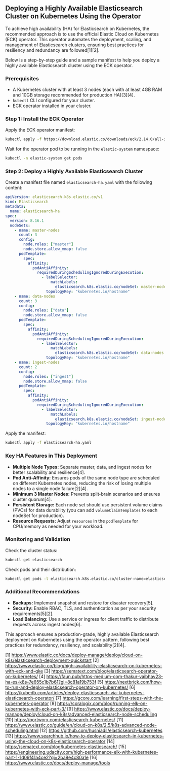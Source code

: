 ## Deploying a Highly Available Elasticsearch Cluster on Kubernetes Using the Operator

To achieve high availability (HA) for Elasticsearch on Kubernetes, the recommended approach is to use the official Elastic Cloud on Kubernetes (ECK) operator. This operator automates the deployment, scaling, and management of Elasticsearch clusters, ensuring best practices for resiliency and redundancy are followed[1][2].

Below is a step-by-step guide and a sample manifest to help you deploy a highly available Elasticsearch cluster using the ECK operator.

### **Prerequisites**

- A Kubernetes cluster with at least 3 nodes (each with at least 4GB RAM and 10GB storage recommended for production HA)[3][4].
- `kubectl` CLI configured for your cluster.
- ECK operator installed in your cluster.

### **Step 1: Install the ECK Operator**

Apply the ECK operator manifest:

```bash
kubectl apply -f https://download.elastic.co/downloads/eck/2.14.0/all-in-one.yaml
```

Wait for the operator pod to be running in the `elastic-system` namespace:

```bash
kubectl -n elastic-system get pods
```

### **Step 2: Deploy a Highly Available Elasticsearch Cluster**

Create a manifest file named `elasticsearch-ha.yaml` with the following content:

```yaml
apiVersion: elasticsearch.k8s.elastic.co/v1
kind: Elasticsearch
metadata:
  name: elasticsearch-ha
spec:
  version: 8.16.1
  nodeSets:
    - name: master-nodes
      count: 3
      config:
        node.roles: ["master"]
        node.store.allow_mmap: false
      podTemplate:
        spec:
          affinity:
            podAntiAffinity:
              requiredDuringSchedulingIgnoredDuringExecution:
                - labelSelector:
                    matchLabels:
                      elasticsearch.k8s.elastic.co/nodeSet: master-nodes
                  topologyKey: "kubernetes.io/hostname"
    - name: data-nodes
      count: 3
      config:
        node.roles: ["data"]
        node.store.allow_mmap: false
      podTemplate:
        spec:
          affinity:
            podAntiAffinity:
              requiredDuringSchedulingIgnoredDuringExecution:
                - labelSelector:
                    matchLabels:
                      elasticsearch.k8s.elastic.co/nodeSet: data-nodes
                  topologyKey: "kubernetes.io/hostname"
    - name: ingest-nodes
      count: 2
      config:
        node.roles: ["ingest"]
        node.store.allow_mmap: false
      podTemplate:
        spec:
          affinity:
            podAntiAffinity:
              requiredDuringSchedulingIgnoredDuringExecution:
                - labelSelector:
                    matchLabels:
                      elasticsearch.k8s.elastic.co/nodeSet: ingest-nodes
                  topologyKey: "kubernetes.io/hostname"
```

Apply the manifest:

```bash
kubectl apply -f elasticsearch-ha.yaml
```

### **Key HA Features in This Deployment**

- **Multiple Node Types:** Separate master, data, and ingest nodes for better scalability and resilience[4].
- **Pod Anti-Affinity:** Ensures pods of the same node type are scheduled on different Kubernetes nodes, reducing the risk of losing multiple nodes to a single node failure[2][4].
- **Minimum 3 Master Nodes:** Prevents split-brain scenarios and ensures cluster quorum[4].
- **Persistent Storage:** Each node set should use persistent volume claims (PVCs) for data durability (you can add `volumeClaimTemplates` to each nodeSet for production).
- **Resource Requests:** Adjust `resources` in the `podTemplate` for CPU/memory as needed for your workload.

### **Monitoring and Validation**

Check the cluster status:

```bash
kubectl get elasticsearch
```

Check pods and their distribution:

```bash
kubectl get pods -l elasticsearch.k8s.elastic.co/cluster-name=elasticsearch-ha -o wide
```

### **Additional Recommendations**

- **Backups:** Implement snapshot and restore for disaster recovery[5].
- **Security:** Enable RBAC, TLS, and authentication as per your security requirements[5][2].
- **Load Balancing:** Use a service or ingress for client traffic to distribute requests across ingest nodes[6].

This approach ensures a production-grade, highly available Elasticsearch deployment on Kubernetes using the operator pattern, following best practices for redundancy, resiliency, and scalability[2][4].

[1] https://www.elastic.co/docs/deploy-manage/deploy/cloud-on-k8s/elasticsearch-deployment-quickstart
[2] https://www.elastic.co/blog/high-availability-elasticsearch-on-kubernetes-with-eck-and-gke
[3] https://sematext.com/blog/elasticsearch-operator-on-kubernetes/
[4] https://faun.pub/https-medium-com-thakur-vaibhav23-ha-es-k8s-7e655c1b7b61?gi=8c81a19b753f
[5] https://nextbrick.com/how-to-run-and-deploy-elasticsearch-operator-on-kubernetes/
[6] https://kubedb.com/articles/deploy-elasticsearch-via-kubernetes-elasticsearch-operator/
[7] https://gcore.com/learning/first-steps-with-the-kubernetes-operator
[8] https://coralogix.com/blog/running-elk-on-kubernetes-with-eck-part-3/
[9] https://www.elastic.co/docs/deploy-manage/deploy/cloud-on-k8s/advanced-elasticsearch-node-scheduling
[10] https://portworx.com/elasticsearch-kubernetes/
[11] https://www.elastic.co/guide/en/cloud-on-k8s/2.5/k8s-advanced-node-scheduling.html
[12] https://github.com/husniadil/elasticsearch-kubernetes
[13] https://www.searchhub.io/how-to-deploy-elasticsearch-in-kubernetes-using-the-cloud-on-k8s-elasticsearch-operator
[14] https://sematext.com/blog/kubernetes-elasticsearch/
[15] https://engineering.udacity.com/high-performance-elk-with-kubernetes-part-1-1d09f41a4ce2?gi=2ba8e4c80a1e
[16] https://www.elastic.co/docs/deploy-manage/tools